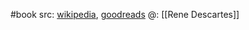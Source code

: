#book 
src: [wikipedia](https://en.wikipedia.org/wiki/Principles_of_Philosophy), [goodreads](https://www.goodreads.com/book/show/8058415-principles-of-philosophy) 
@: [[Rene Descartes]] 
